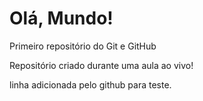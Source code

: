 # Olá, Mundo!
 Primeiro repositório do Git e GitHub

 Repositório criado durante uma aula ao vivo!
 
 linha adicionada pelo github para teste.
